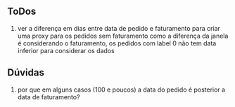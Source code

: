 ## ToDos
1. ver a diferença em dias entre data de pedido e faturamento para criar uma proxy para os pedidos sem faturamento
    como a diferença da janela é considerando o faturamento, os pedidos com label 0 não tem data inferior para considerar
    os dados

## Dúvidas
1. por que em alguns casos (100 e poucos) a data do pedido é posterior a data de faturamento?
